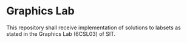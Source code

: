# Graphics Lab

This repository shall receive implementation of solutions to labsets as stated in the Graphics Lab (6CSL03) of SIT.